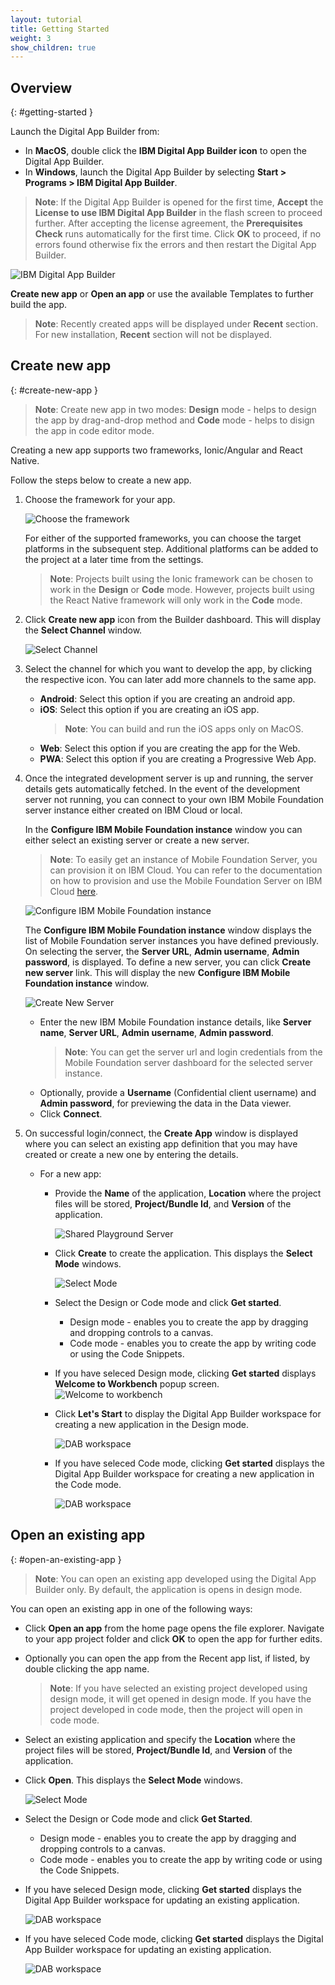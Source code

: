 ```yaml
---
layout: tutorial
title: Getting Started
weight: 3
show_children: true
---
```

<!-- NLS_CHARSET=UTF-8 -->
## Overview
{: #getting-started }

Launch the Digital App Builder from:

* In **MacOS**, double click the **IBM Digital App Builder icon** to open the Digital App Builder.
* In **Windows**, launch the Digital App Builder by selecting **Start > Programs > IBM Digital App Builder**.

>**Note**: If the Digital App Builder is opened for the first time, **Accept** the **License to use IBM Digital App Builder** in the flash screen to proceed further. After accepting the license agreement, the **Prerequisites Check** runs automatically for the first time. Click **OK** to proceed, if no errors found otherwise fix the errors and then restart the Digital App Builder.

![IBM Digital App Builder](dab-home-screen.png)

**Create new app** or **Open an app** or use the available Templates to further build the app.
>**Note**: Recently created apps will be displayed under **Recent** section. For new installation, **Recent** section will not be displayed.

## Create new app
{: #create-new-app }

>**Note**: Create new app in two modes: **Design** mode - helps to design the app by drag-and-drop method and **Code** mode - helps to disign the app in code editor mode.

Creating a new app supports two frameworks, Ionic/Angular and React Native.

Follow the steps below to create a new app.

1. Choose the framework for your app.

   ![Choose the framework](dab-choose-framework.png)

   For either of the supported frameworks, you can choose the target platforms in the subsequent step. Additional platforms can be added to the project at a later time from the settings.

   >**Note**: Projects built using the Ionic framework can be chosen to work in the **Design** or **Code** mode. However, projects built using the React Native framework will only work in the **Code** mode.

2. Click **Create new app** icon from the Builder dashboard. This will display the **Select Channel** window.

    ![Select Channel](dab-select-channel.png)

3. Select the channel for which you want to develop the app, by clicking the respective icon. You can later add more channels to the same app.

    * **Android**: Select this option if you are creating an android app.
    * **iOS**: Select this option if you are creating an iOS app.
        >**Note**: You can build and run the iOS apps only on MacOS.
    * **Web**: Select this option if you are creating the app for the Web.
    * **PWA**: Select this option if you are creating a Progressive Web App.

4. Once the integrated development server is up and running, the server details gets automatically fetched. In the event of the development server not running, you can connect to your own IBM Mobile Foundation server instance either created on IBM Cloud or local.

    In the **Configure IBM Mobile Foundation instance** window you can either select an existing server or create a new server.

    >**Note**: To easily get an instance of Mobile Foundation Server, you can provision it on IBM Cloud. You can refer to the documentation on how to provision and use the Mobile Foundation Server on IBM Cloud [here](https://cloud.ibm.com/docs/services/mobilefoundation?topic=mobilefoundation-getting-started).

    ![Configure IBM Mobile Foundation instance](dab-config-ibm-cloud-instance.png)

    The **Configure IBM Mobile Foundation instance** window displays the list of Mobile Foundation server instances you have defined previously. On selecting the server, the **Server URL**, **Admin username**, **Admin password**, is displayed. To define a new server, you can click **Create new server** link. This will display the new **Configure IBM Mobile Foundation instance** window.

    ![Create New Server](dab-custom-professional-server.png)

    * Enter the new IBM Mobile Foundation instance details, like **Server name**, **Server URL**, **Admin username**, **Admin password**.
        >**Note**: You can get the server url and login credentials from the Mobile Foundation server dashboard for the selected server instance.
    * Optionally, provide a **Username** (Confidential client username) and **Admin password**, for previewing the data in the Data viewer.
    * Click **Connect**.

5. On successful login/connect, the **Create App** window is displayed where you can select an existing app definition that you may have created or create a new one by entering the details.
    * For a new app:
        * Provide the **Name** of the application, **Location** where the project files will be stored, **Project/Bundle Id**, and **Version** of the application.

            ![Shared Playground Server](dab-create-app.png)

        * Click **Create** to create the application. This displays the **Select Mode** windows.

            ![Select Mode](dab-select-mode.png)

        * Select the Design or Code mode and click **Get started**.
            * Design mode - enables you to create the app by dragging and dropping controls to a canvas.
            * Code mode - enables you to create the app by writing code or using the Code Snippets.
        * If you have seleced Design mode, clicking **Get started** displays **Welcome to Workbench** popup screen.
            ![Welcome to workbench](dab-welcome.png)
        * Click **Let's Start** to display the Digital App Builder workspace for creating a new application in the Design mode.

            ![DAB workspace](dab-workbench.png)

        * If you have seleced Code mode, clicking **Get started** displays the Digital App Builder workspace for creating a new application in the Code mode.

            ![DAB workspace](dab-create-code-mode.png)

## Open an existing app
{: #open-an-existing-app }

>**Note**: You can open an existing app developed using the Digital App Builder only. By default, the application is opens in design mode.

You can open an existing app in one of the following ways:

* Click **Open an app** from the home page opens the file explorer. Navigate to your app project folder and click **OK** to open the app for further edits.
* Optionally you can open the app from the Recent app list, if listed, by double clicking the app name.

    >**Note**: If you have selected an existing project developed using design mode, it will get opened in design mode. If you have the project developed in code mode, then the project will open in code mode.

* Select an existing application and specify the **Location** where the project files will be stored, **Project/Bundle Id**, and **Version** of the application.
* Click **Open**. This displays the **Select Mode** windows.

    ![Select Mode](dab-select-mode.png)

* Select the Design or Code mode and click **Get Started**.
    * Design mode - enables you to create the app by dragging and dropping controls to a canvas.
    * Code mode - enables you to create the app by writing code or using the Code Snippets.
* If you have seleced Design mode, clicking **Get started** displays the Digital App Builder workspace for updating an existing application.

    ![DAB workspace](dab-workbench.png)

* If you have seleced Code mode, clicking **Get started** displays the Digital App Builder workspace for updating an existing application.

    ![DAB workspace](dab-create-code-mode.png)
